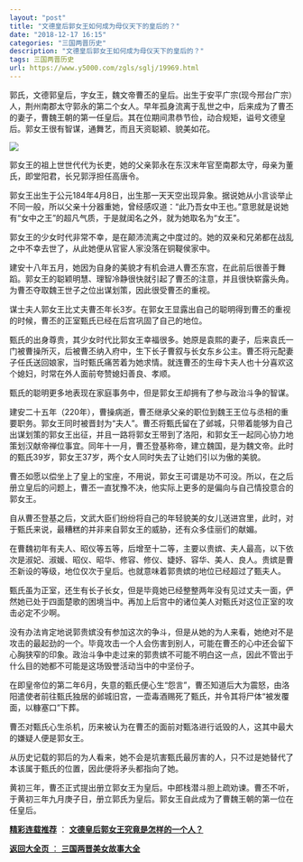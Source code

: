 ```yaml
---
layout: "post"
title: "文德皇后郭女王如何成为母仪天下的皇后的？"
date: "2018-12-17 16:15"
categories: "三国两晋历史"
description: "文德皇后郭女王如何成为母仪天下的皇后的？"
tags: 三国两晋历史
url: https://www.y5000.com/zgls/sglj/19969.html
---
```






郭氏，文德郭皇后，字女王，魏文帝曹丕的皇后。出生于安平广宗(现今邢台广宗）人，荆州南郡太守郭永的第二个女人。早年孤身流离于乱世之中，后来成为了曹丕的妻子，曹魏王朝的第一任皇后。其在位期间肃恭节俭，动合规矩，谥号文德皇后。郭女王很有智谋，通舞艺，而且天资聪颖、貌美如花。

![](https://img.y5000.com/uploads/allimg/170427/6-1F42G5552E92.jpg)

郭女王的祖上世世代代为长吏，她的父亲郭永在东汉末年官至南郡太守，母亲为董氏，即堂阳君，长兄郭浮担任高唐令。

郭女王出生于公元184年4月8日，出生那一天天空出现异象。据说她从小言谈举止不同一般，所以父亲十分器重她，曾经感叹道：“此乃吾女中王也。”意思就是说她有“女中之王”的超凡气质，于是就闺名之外，就为她取名为“女王”。

郭女王的少女时代非常不幸，是在颠沛流离之中度过的。她的双亲和兄弟都在战乱之中不幸去世了，从此她便从官宦人家没落在铜鞮侯家中。

建安十八年五月，她因为自身的美貌才有机会进人曹丕东宫，在此前后很善于舞蹈。郭女王的聪颖明慧、理智冷静很快就引起了曹丕的注意，并且很快崭露头角。为曹丕夺取魏王世子之位出谋划策，因此很受曹丕的重视。

谋士夫人郭女王比丈夫曹丕年长3岁。在郭女王显露出自己的聪明得到曹丕的重视的时候，曹丕的正室甄氏已经在后宫巩固了自己的地位。

甄氏的出身尊贵，其少女时代比郭女王幸福很多。她原是袁熙的妻子，后来袁氏一门被曹操所灭，后被曹丕纳入府中，生下长子曹叙与长女东乡公主。曹丕将元配妻子任氏送回娘家，当时甄氏痛苦着为她求情。就连曹丕的生母卞夫人也十分喜欢这个媳妇，时常在外人面前夸赞媳妇善良、孝顺。

甄氏的聪明更多地表现在家庭事务中，但是郭女王却拥有了参与政治斗争的智谋。

建安二十五年（220年），曹操病逝，曹丕继承父亲的职位到魏王王位与丞相的重要职务。郭女王同时被晋封为“夫人”。曹丕将甄氏留在了邺城，只带着能够为自己出谋划策的郭女王出征，并且一路将郭女王带到了洛阳，和郭女王一起同心协力地策划汉献帝禅位事宜。同年十一月，曹丕登基称帝，建立魏国，是为魏文帝。此时的甄氏39岁，郭女王37岁，两个女人同时失去了让她们引以为傲的美貌。

曹丕如愿以偿坐上了皇上的宝座，不用说，郭女王可谓是功不可没。所以，在之后册立皇后的问题上，曹丕一直犹豫不决，他实际上更多的是偏向与自己情投意合的郭女王。

自从曹丕登基之后，文武大臣们纷纷将自己的年轻貌美的女儿送进宫里，此时，对于甄氏来说，最糟糕的并非来自郭女王的威胁，还有众多佳丽们的献媚。

在曹魏初年有夫人、昭仪等五等，后增至十二等，主要以贵嫔、夫人最高，以下依次是淑妃、淑媛、昭仪、昭华、修容、修仪、婕妤、容华、美人、良人。贵嫔是曹丕新设的等级，地位仅次于皇后。也就意味着郭贵嫔的地位已经超过了甄夫人。

甄氏虽为正室，还生有长子长女，但是毕竟她已经整整两年没有见过丈夫一面，俨然她已处于四面楚歌的困境当中。再加上后宫中的诸位美人对甄氏对这位正室的攻击必定不少啊。

没有办法肯定地说郭贵嫔没有参加这次的争斗，但是从她的为人来看，她绝对不是攻击的最起劲的一个。毕竟攻击一个人会伤害到别人，可能在曹丕的心中还会留下心胸狭窄的印象。政治斗争中走过来的郭贵嫔不可能不明白这一点，因此不管出于什么目的她都不可能是这场毁誉活动当中的中坚份子。

在即皇帝位的第二年6月，失意的甄氏便心生“怨言”，曹丕知道后大为震怒，由洛阳遣使者前往甄氏独居的邺城旧宫，一壶毒酒赐死了甄氏，并令其将尸体“被发覆面，以糠塞口”下葬。

曹丕对甄氏心生杀机，历来被认为在曹丕的面前对甄洛进行诋毁的人，这其中最大的嫌疑人便是郭女王。

从历史记载的郭后的为人看来，她不会是坑害甄氏最厉害的人，只不过是她替代了本该属于甄氏的位置，因此便将矛头都指向了她。

黄初三年，曹丕正式提出册立郭女王为皇后。中郎栈潜斗胆上疏劝谏。曹丕不听，于黄初三年九月庚子日，册立郭氏为皇后。郭女王自此成为了曹魏王朝的第一位在任皇后。

**[精彩连载推荐](https://www.y5000.com/zgls/sglj/19968.html)** ：
**[文德皇后郭女王究竟是怎样的一个人？](https://www.y5000.com/zgls/sglj/20145.html)**

[**返回大全页** ： **三国两晋美女故事大全**](https://www.y5000.com/zgls/sglj/19752.html)
